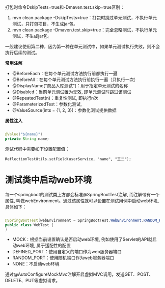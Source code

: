 打包时命令DskipTests=true和-Dmaven.test.skip=true区别：

1. mvn clean package -DskipTests=true：打包时跳过单元测试，不执行单元测试，只打包项目，不生成jar包。
2. mvn clean package -Dmaven.test.skip=true：完全忽略测试，不执行单元测试，不生成jar包。

一般建议使用第二种，因为第一种在单元测试中，如果单元测试执行失败，则不会执行后续的测试。

**常用注解**

- @BeforeEach：在每个单元测试方法执行前都执行一遍
- @BeforeAll：在每个单元测试方法执行前执行一遍（只执行一次）
- @DisplayName("商品入库测试")：用于指定单元测试的名称
- @Disabled：当前单元测试置为无效, 即单元测试时跳过该测试
- @RepeatedTest(n)：重复性测试, 即执行n次
- @ParameterizedTest：参数化测试,
- @ValueSource(ints = {1, 2, 3})：参数化测试提供数据

**属性注入**

````java

@Value("${name}")
private String name;
````

测试代码中需要如下设置配置值：

``ReflectionTestUtils.setField(userService, "name", "王二");``

# 测试类中启动web环境

每一个springboot的测试类上方都会标准@SpringBootTest注解, 而注解带有一个属性, 叫做webEnvironment。通过该属性就可以设置在测试用例中启动web环境,
具体如下：

```JAVA

@SpringBootTest(webEnvironment = SpringBootTest.WebEnvironment.RANDOM_PORT)
public class WebTest {
}
```

- MOCK：根据当前设置确认是否启动web环境, 例如使用了Servlet的API就启动web环境, 属于适配性的配置
- DEFINED_PORT：使用自定义的端口作为web服务器端口
- RANDOM_PORT：使用随机端口作为web服务器端口
- NONE：不启动web环境

通过@AutoConfigureMockMvc注解开启虚拟MVC调用，发送GET、POST、DELETE、PUT等虚拟请求。

